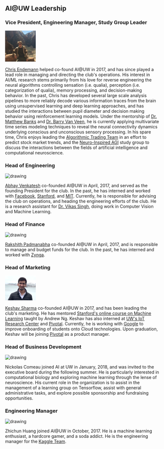 ## AI@UW Leadership

### Vice President, Engineering Manager, Study Group Leader
<img src="./assets/chris.jpg" alt="drawing" width="100"/>

[Chris Endemann](https://www.linkedin.com/in/chris-endemann/)
helped co-found AI@UW in 2017, and has since played a lead role in managing and directing the club's operations. His interest in AI/ML research stems primarily from his love for reverse engineering the neural algorithms controlling sensation (i.e. qualia), perception (i.e. categorization of qualia), memory processing, and decision-making behavior. In the past, Chris has developed several large scale analysis pipelines to more reliably decode various information traces from the brain using unsupervised learning and deep learning approaches, and has studied the interactions between pupil diameter and decision making behavior using reinforcement learning models. Under the mentorship of [Dr. Matthew Banks](https://neuro.wisc.edu/staff/banks-matthew-i/) and [Dr. Barry Van Veen](https://directory.engr.wisc.edu/ece/Faculty/Vanveen_Barry/), he is currently applying multivariate time series modeling techniques to reveal the neural connectivity dynamics underlying conscious and unconscious sensory processing. In his spare time, Chris enjoys leading the [Algorithmic Trading Team](https://ai-club-uwmadison.github.io/projects/) in an effort to predict stock market trends, and the [Neuro-Inspired AGI](https://ai-club-uwmadison.github.io/projects/) study group to discuss the interactions between the fields of artificial intelligence and computational neuroscience.


### Head of Engineering
<img src="./assets/abhay.jpg" alt="drawing" width="100"/>

[Abhay Venkatesh](http://abhayvenkatesh.com) co-founded AI@UW in April, 2017, and served as the founding President for the club. In the past, he has interned and worked with [Facebook](https://facebook.com), [Stanford](https://stanford.edu), and [MIT](https://mit.edu). Currently, he is responsible for advising the club on operations, and heading the engineering efforts of the club. He is a research assistant for [Dr. Vikas Singh](http://www.biostat.wisc.edu/~vsingh/), doing work in Computer Vision and Machine Learning.

### Head of Finance
<img src="./assets/rakshith.jpg" alt="drawing" width="100"/>

[Rakshith Padmanabha](https://www.linkedin.com/in/rakshith-p/) co-founded AI@UW in April, 2017, and is responsible to manage and budget funds for the club. In the past, he has interned and worked with [Zynga](https://www.zynga.com).

### Head of Marketing
<img src="./assets/keshav.png" alt="drawing" width="100"/>

[Keshav Sharma](https://www.linkedin.com/in/keshav1905/) co-founded AI@UW in 2017, and has been leading the club's marketing. He has mentored [Stanford's online course on Machine Learning](https://www.coursera.org/learn/machine-learning) taught by Andrew Ng.  Keshav has also interned at [UW's IoT Research Center](https://iotcenter.engr.wisc.edu/) and [Pivotal](http://pivotal.io). Currently, he is working with [Google](https://google.com) to improve onboarding of students onto Cloud technologies. Upon graduation, Keshav will be joining [Pivotal](https://pivotal.io) as a product manager. 

### Head of Business Development
<img src="./assets/nickolascomeau_upright.jpg" alt="drawing" width="100"/>

Nickolas Comeau joined AI at UW in January, 2018, and was invited to the executive board during the following summer. He is particularly interested in computational biology and exploring machine learning through the lense of neuroscience. His current role in the organization is to assist in the management of a learning group on Tensorflow, assist with general administrative tasks, and explore possible sponsorship and fundraising opportunities.

### Engineering Manager
<img src="./assets/eric.jpg" alt="drawing" width="100"/>

Zhichun Huang joined AI@UW in October, 2017. He is a machine learning enthusiast, a hardcore gamer, and a soda addict. He is the engineering manager for the [Kaggle Team](https://ai-club-uwmadison.github.io/projects_study-groups/).




